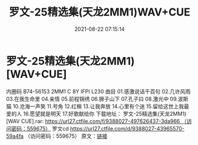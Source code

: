﻿---
title: 罗文-25精选集(天龙2MM1)WAV+CUE
date: 2021-08-22 07:15:14
categories: WAV车载音乐、镜像
tags: 华语中文
---
# 罗文-25精选集(天龙2MM1)[WAV+CUE]

内圈码 B74-56153 2MM1 C 8Y IFPI L230
曲目
01.感激说话千百句
02.几许风雨
03.在我生命里
04.亲情
05.前程锦绣
06.狮子山下
07.孔子曰
08.激光中
09.波斯猫
10.沧海一声笑
11.号角
12.红棉
13.让我奔放
14.心里有个迷
15.留给这世上我最爱的人
16.愿望就是明天
17.好歌献给你
下载地址：
罗文-25精选集(天龙2MM1)[WAV CUE].rar: https://url27.ctfile.com/f/9388027-497626437-3da966 （访问密码：559675）
罗文cd
https://url27.ctfile.com/d/9388027-43965570-59a4fa
（访问密码：559675）
原文：[链接](https://blog.sina.com.cn/s/blog_1647c7e7601030tia.html)